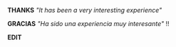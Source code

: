 **THANKS**
*"It has been a very interesting experience"*

**GRACIAS**
*"Ha sido una experiencia muy interesante"* !!

**EDIT**
